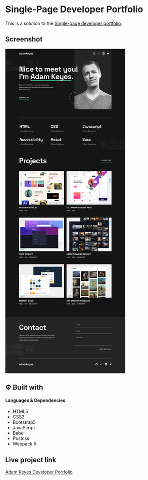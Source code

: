 # Single-Page Developer Portfolio
This is a solution to the [Single-page developer portfolio](https://www.frontendmentor.io/challenges/singlepage-developer-portfolio-bBVj2ZPi-x).
## Screenshot

![Single-page developer portfolio](./design/preview.jpg)
## ⚙ Built with
#### Languages & Dependencies
- HTML5
- CSS3
- Bootstrap5
- JavaScript
- Babel 
- Postcss 
- Webpack 5 
## Live project link
[Adam Keyes Developer Portfolio](https://singlepageportfolio.netlify.app)
